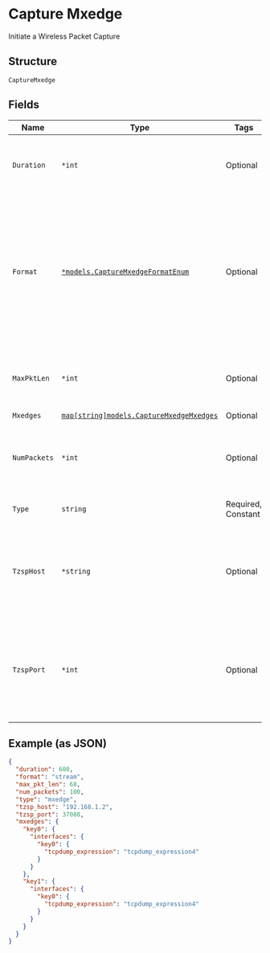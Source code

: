 
# Capture Mxedge

Initiate a Wireless Packet Capture

## Structure

`CaptureMxedge`

## Fields

| Name | Type | Tags | Description |
|  --- | --- | --- | --- |
| `Duration` | `*int` | Optional | duration of the capture, in seconds<br>**Default**: `600`<br>**Constraints**: `<= 86400` |
| `Format` | [`*models.CaptureMxedgeFormatEnum`](../../doc/models/capture-mxedge-format-enum.md) | Optional | pcap format. enum:<br><br>* `stream`: to Mist cloud<br>* `tzsp`: tream packets (over UDP as TZSP packets) to a remote host (typically running Wireshark)<br>**Default**: `"stream"` |
| `MaxPktLen` | `*int` | Optional | max_len of each packet to capture<br>**Default**: `128`<br>**Constraints**: `<= 2048` |
| `Mxedges` | [`map[string]models.CaptureMxedgeMxedges`](../../doc/models/capture-mxedge-mxedges.md) | Optional | - |
| `NumPackets` | `*int` | Optional | number of packets to capture, 0 for unlimited<br>**Default**: `1024`<br>**Constraints**: `<= 10000` |
| `Type` | `string` | Required, Constant | enum: `mxedge`<br>**Default**: `"mxedge"` |
| `TzspHost` | `*string` | Optional | Required if `format`==`tzsp`. Remote host accessible to mxedges over the network for receiving the captured packets. |
| `TzspPort` | `*int` | Optional | if `format`==`tzsp`. Port on remote host for receiving the captured packets<br>**Default**: `37008`<br>**Constraints**: `>= 1`, `<= 65535` |

## Example (as JSON)

```json
{
  "duration": 600,
  "format": "stream",
  "max_pkt_len": 68,
  "num_packets": 100,
  "type": "mxedge",
  "tzsp_host": "192.168.1.2",
  "tzsp_port": 37008,
  "mxedges": {
    "key0": {
      "interfaces": {
        "key0": {
          "tcpdump_expression": "tcpdump_expression4"
        }
      }
    },
    "key1": {
      "interfaces": {
        "key0": {
          "tcpdump_expression": "tcpdump_expression4"
        }
      }
    }
  }
}
```

